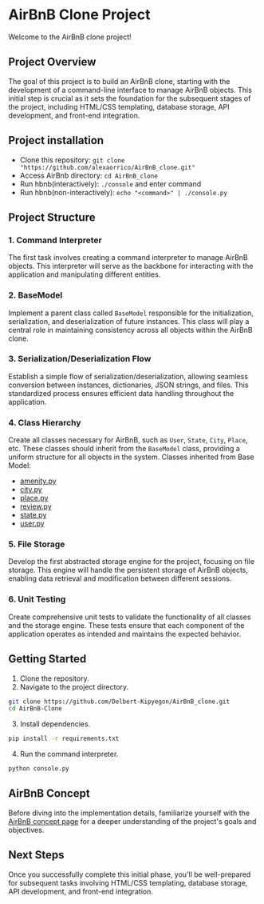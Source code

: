 # AirBnB Clone Project

Welcome to the AirBnB clone project! 

## Project Overview

The goal of this project is to build an AirBnB clone, starting with the development of a command-line interface to manage AirBnB objects. This initial step is crucial as it sets the foundation for the subsequent stages of the project, including HTML/CSS templating, database storage, API development, and front-end integration.

## Project installation
* Clone this repository: `git clone "https://github.com/alexaorrico/AirBnB_clone.git"`
* Access AirBnb directory: `cd AirBnB_clone`
* Run hbnb(interactively): `./console` and enter command
* Run hbnb(non-interactively): `echo "<command>" | ./console.py`

## Project Structure

### 1. Command Interpreter

The first task involves creating a command interpreter to manage AirBnB objects. This interpreter will serve as the backbone for interacting with the application and manipulating different entities.

### 2. BaseModel

Implement a parent class called `BaseModel` responsible for the initialization, serialization, and deserialization of future instances. This class will play a central role in maintaining consistency across all objects within the AirBnB clone.

### 3. Serialization/Deserialization Flow

Establish a simple flow of serialization/deserialization, allowing seamless conversion between instances, dictionaries, JSON strings, and files. This standardized process ensures efficient data handling throughout the application.

### 4. Class Hierarchy

Create all classes necessary for AirBnB, such as `User`, `State`, `City`, `Place`, etc. These classes should inherit from the `BaseModel` class, providing a uniform structure for all objects in the system.
Classes inherited from Base Model:
* [amenity.py](/models/amenity.py)
* [city.py](/models/city.py)
* [place.py](/models/place.py)
* [review.py](/models/review.py)
* [state.py](/models/state.py)
* [user.py](/models/user.py)

### 5. File Storage

Develop the first abstracted storage engine for the project, focusing on file storage. This engine will handle the persistent storage of AirBnB objects, enabling data retrieval and modification between different sessions.

### 6. Unit Testing

Create comprehensive unit tests to validate the functionality of all classes and the storage engine. These tests ensure that each component of the application operates as intended and maintains the expected behavior.

## Getting Started

1. Clone the repository.
2. Navigate to the project directory.

```bash
git clone https://github.com/Delbert-Kipyegon/AirBnB_clone.git
cd AirBnB-Clone
```

3. Install dependencies.

```bash
pip install -r requirements.txt
```

4. Run the command interpreter.

```bash
python console.py
```

## AirBnB Concept

Before diving into the implementation details, familiarize yourself with the [AirBnB concept page](#airbnb-concept) for a deeper understanding of the project's goals and objectives.

## Next Steps

Once you successfully complete this initial phase, you'll be well-prepared for subsequent tasks involving HTML/CSS templating, database storage, API development, and front-end integration.






